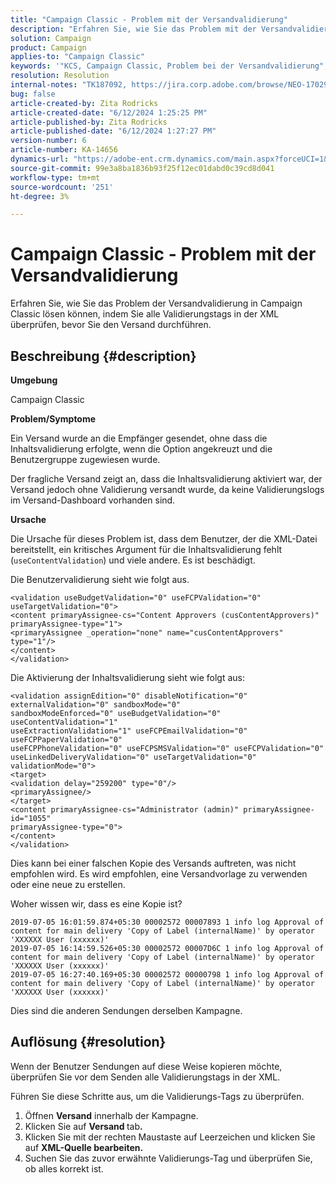 ```yaml
---
title: "Campaign Classic - Problem mit der Versandvalidierung"
description: "Erfahren Sie, wie Sie das Problem mit der Versandvalidierung unter Campaign Classic lösen können."
solution: Campaign
product: Campaign
applies-to: "Campaign Classic"
keywords: '"KCS, Campaign Classic, Problem bei der Versandvalidierung",'
resolution: Resolution
internal-notes: "TK187092, https://jira.corp.adobe.com/browse/NEO-17029"
bug: false
article-created-by: Zita Rodricks
article-created-date: "6/12/2024 1:25:25 PM"
article-published-by: Zita Rodricks
article-published-date: "6/12/2024 1:27:27 PM"
version-number: 6
article-number: KA-14656
dynamics-url: "https://adobe-ent.crm.dynamics.com/main.aspx?forceUCI=1&pagetype=entityrecord&etn=knowledgearticle&id=6b0a8736-bf28-ef11-840b-000d3a372703"
source-git-commit: 99e3a8ba1836b93f25f12ec01dabd0c39cd8d041
workflow-type: tm+mt
source-wordcount: '251'
ht-degree: 3%

---
```


# Campaign Classic - Problem mit der Versandvalidierung


Erfahren Sie, wie Sie das Problem der Versandvalidierung in Campaign Classic lösen können, indem Sie alle Validierungstags in der XML überprüfen, bevor Sie den Versand durchführen.

## Beschreibung {#description}


<b>Umgebung</b>

Campaign Classic



<b>Problem/Symptome</b>

Ein Versand wurde an die Empfänger gesendet, ohne dass die Inhaltsvalidierung erfolgte, wenn die Option angekreuzt und die Benutzergruppe zugewiesen wurde.

Der fragliche Versand zeigt an, dass die Inhaltsvalidierung aktiviert war, der Versand jedoch ohne Validierung versandt wurde, da keine Validierungslogs im Versand-Dashboard vorhanden sind.



<b>Ursache</b>

Die Ursache für dieses Problem ist, dass dem Benutzer, der die XML-Datei bereitstellt, ein kritisches Argument für die Inhaltsvalidierung fehlt (`useContentValidation`) und viele andere. Es ist beschädigt.

Die Benutzervalidierung sieht wie folgt aus.




```
<validation useBudgetValidation="0" useFCPValidation="0" useTargetValidation="0">
<content primaryAssignee-cs="Content Approvers (cusContentApprovers)" primaryAssignee-type="1">
<primaryAssignee _operation="none" name="cusContentApprovers" type="1"/>
</content>
</validation>
```




Die Aktivierung der Inhaltsvalidierung sieht wie folgt aus:




```
<validation assignEdition="0" disableNotification="0" externalValidation="0" sandboxMode="0"
sandboxModeEnforced="0" useBudgetValidation="0" useContentValidation="1"
useExtractionValidation="1" useFCPEmailValidation="0" useFCPPaperValidation="0"
useFCPPhoneValidation="0" useFCPSMSValidation="0" useFCPValidation="0"
useLinkedDeliveryValidation="0" useTargetValidation="0" validationMode="0">
<target>
<validation delay="259200" type="0"/>
<primaryAssignee/>
</target>
<content primaryAssignee-cs="Administrator (admin)" primaryAssignee-id="1055"
primaryAssignee-type="0">
</content>
</validation>
```




Dies kann bei einer falschen Kopie des Versands auftreten, was nicht empfohlen wird. Es wird empfohlen, eine Versandvorlage zu verwenden oder eine neue zu erstellen.

Woher wissen wir, dass es eine Kopie ist?




```
2019-07-05 16:01:59.874+05:30 00002572 00007893 1 info log Approval of content for main delivery 'Copy of Label (internalName)' by operator 'XXXXXX User (xxxxxx)'
2019-07-05 16:14:59.526+05:30 00002572 00007D6C 1 info log Approval of content for main delivery 'Copy of Label (internalName)' by operator 'XXXXXX User (xxxxxx)'
2019-07-05 16:27:40.169+05:30 00002572 00000798 1 info log Approval of content for main delivery 'Copy of Label (internalName)' by operator 'XXXXXX User (xxxxxx)'
```




Dies sind die anderen Sendungen derselben Kampagne.


## Auflösung {#resolution}


Wenn der Benutzer Sendungen auf diese Weise kopieren möchte, überprüfen Sie vor dem Senden alle Validierungstags in der XML.

Führen Sie diese Schritte aus, um die Validierungs-Tags zu überprüfen.

1. Öffnen <b>Versand</b> innerhalb der Kampagne.
2. Klicken Sie auf <b>Versand </b>tab<b>.</b>
3. Klicken Sie mit der rechten Maustaste auf Leerzeichen und klicken Sie auf <b>XML-Quelle bearbeiten.</b>
4. Suchen Sie das zuvor erwähnte Validierungs-Tag und überprüfen Sie, ob alles korrekt ist.



